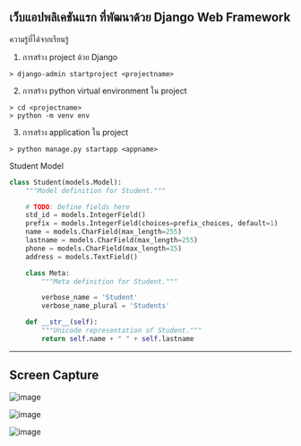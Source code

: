## เว็บแอปพลิเคชันแรก ที่พัฒนาด้วย Django Web Framework

ความรู้ที่ได้จากเรียนรู้

1. การสร้าง project ด้วย Django

```shell
> django-admin startproject <projectname>
```

2. การสร้าง python virtual environment ใน project

```shell
> cd <projectname>
> python -m venv env
```

3. การสร้าง application ใน project

```shell
> python manage.py startapp <appname>
```

Student Model

```python
class Student(models.Model):
    """Model definition for Student."""

    # TODO: Define fields here
    std_id = models.IntegerField()
    prefix = models.IntegerField(choices=prefix_choices, default=1)
    name = models.CharField(max_length=255)
    lastname = models.CharField(max_length=255)
    phone = models.CharField(max_length=15)
    address = models.TextField()

    class Meta:
        """Meta definition for Student."""

        verbose_name = 'Student'
        verbose_name_plural = 'Students'

    def __str__(self):
        """Unicode representation of Student."""
        return self.name + " " + self.lastname

```

---

## Screen Capture

![image](https://numvarn.github.io/resume/asset/images/web/my_webapp/001.png)

![image](https://numvarn.github.io/resume/asset/images/web/my_webapp/002.png)

![image](https://numvarn.github.io/resume/asset/images/web/my_webapp/003.png)
